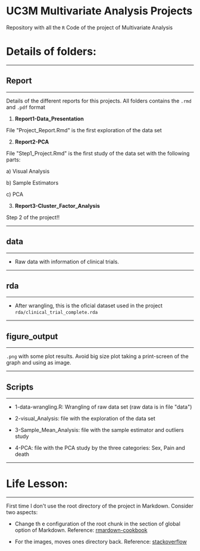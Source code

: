 # UC3M Multivariate Analysis Projects

Repository with all the `R` Code of the project of Multivariate Analysis

# Details of folders:

--------
## Report
--------

Details of the different reports for this projects. All folders contains the `.rmd` and `.pdf` format


1. **Report1-Data_Presentation**

File "Project_Report.Rmd" is the first exploration of the data set

2. **Report2-PCA**

File "Step1_Project.Rmd" is the first study of the data set with the following parts:
  
a) Visual Analysis
  
b) Sample Estimators
  
c) PCA

3. **Report3-Cluster_Factor_Analysis**

Step 2 of the project!!

--------
## data
--------

* Raw data with information of clinical trials.

--------
## rda
--------

* After wrangling, this is the oficial dataset used in the project `rda/clinical_trial_complete.rda`

--------
## figure_output
--------

`.png` with some plot results. Avoid big size plot taking a print-screen of the graph and using as image.

--------
## Scripts
--------

* 1-data-wrangling.R: Wrangling of raw data set (raw data is in file "data")

* 2-visual_Analysis: file with the exploration of the data set
  
* 3-Sample_Mean_Analysis: file with the sample estimator and outliers study
  
* 4-PCA: file with the PCA study by the three categories: Sex, Pain and death

------------ 
# Life Lesson:
------------

First time I don't use the root directory of the project in Markdown. Consider two aspects:

* Change th e configuration of the root chunk in the section of global option of Markdown. Reference: [rmardown-cookbook](https://bookdown.org/yihui/rmarkdown-cookbook/working-directory.html)

* For the images, moves ones directory back. Reference: [stackoverflow](https://stackoverflow.com/questions/48813596/moving-one-directory-backward-in-r-path)
 
 